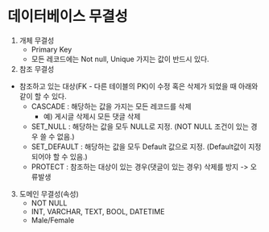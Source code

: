 # 데이터베이스 무결성

1. 개체 무결성
   * Primary Key
   * 모든 레코드에는 Not null, Unique 가지는 값이 반드시 있다.
2.  참조 무결성
   * 참조하고 있는 대상(FK - 다른 테이블의 PK)이 수정 혹은 삭제가 되었을 때 아래와 같이 할 수 있다.
     * CASCADE : 해당하는 값을 가지는 모든 레코드를 삭제
       * 예) 게시글 삭제시 모든 댓글 삭제
     * SET_NULL : 해당하는 값을 모두 NULL로 지정. (NOT NULL 조건이 있는 경우 쓸 수 없음.)
     * SET_DEFAULT : 해당하는 값을 모두 Default 값으로 지정. (Default값이 지정되어야 할 수 있음.)
     * PROTECT : 참조하는 대상이 있는 경우(댓글이 있는 경우) 삭제를 방지 -> 오류발생
3. 도메인 무결성(속성)
   * NOT NULL
   * INT, VARCHAR, TEXT, BOOL, DATETIME
   * Male/Female